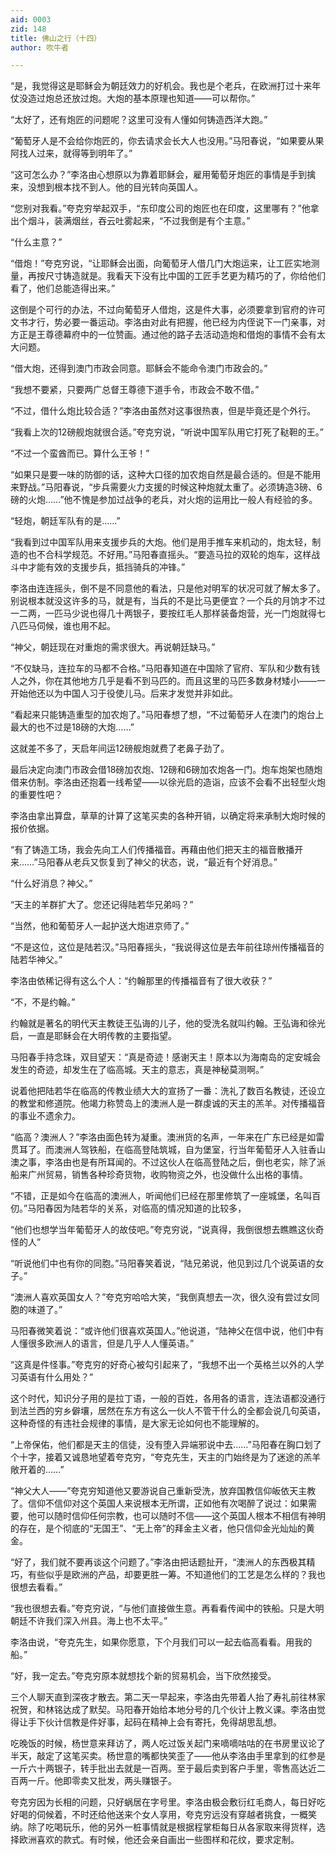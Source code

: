 ```yaml
---
aid: 0003
zid: 148
title: 佛山之行（十四）
author: 吹牛者

---
```




  “是，我觉得这是耶稣会为朝廷效力的好机会。我也是个老兵，在欧洲打过十来年仗没造过炮总还放过炮。大炮的基本原理也知道——可以帮你。”

  “太好了，还有炮匠的问题呢？这里可没有人懂如何铸造西洋大跑。”

  “葡萄牙人是不会给你炮匠的，你去请求会长大人也没用。”马阳春说，“如果要从果阿找人过来，就得等到明年了。”

  “这可怎么办？”李洛由心想原以为靠着耶稣会，雇用葡萄牙炮匠的事情是手到擒来，没想到根本找不到人。他的目光转向英国人。

  “您别对我看。”夸克穷举起双手，“东印度公司的炮匠也在印度，这里哪有？”他拿出个烟斗，装满烟丝，吞云吐雾起来，“不过我倒是有个主意。”

  “什么主意？”

  “借炮！”夸克穷说，“让耶稣会出面，向葡萄牙人借几门大炮运来，让工匠实地测量，再按尺寸铸造就是。我看天下没有比中国的工匠手艺更为精巧的了，你给他们看了，他们总能造得出来。”

  这倒是个可行的办法，不过向葡萄牙人借炮，这是件大事，必须要拿到官府的许可文书才行，势必要一番运动。李洛由对此有把握，他已经为内侄说下一门亲事，对方正是王尊德幕府中的一位赞画。通过他的路子去活动造炮和借炮的事情不会有太大问题。

  “借大炮，还得到澳门市政会同意。耶稣会不能命令澳门市政会的。”

  “我想不要紧，只要两广总督王尊德下道手令，市政会不敢不借。”

  “不过，借什么炮比较合适？”李洛由虽然对这事很热衷，但是毕竟还是个外行。

  “我看上次的12磅舰炮就很合适。”夸克穷说，“听说中国军队用它打死了鞑靼的王。”

  “不过一个蛮酋而已。算什么王爷！”

  “如果只是要一味的防御的话，这种大口径的加农炮自然是最合适的。但是不能用来野战。”马阳春说，“步兵需要火力支援的时候这种炮就太重了。必须铸造3磅、6磅的火炮……”他不愧是参加过战争的老兵，对火炮的运用比一般人有经验的多。

  “轻炮，朝廷军队有的是……”

  “我看到过中国军队用来支援步兵的大炮。他们是用手推车来机动的，炮太轻，制造的也不合科学规范。不好用。”马阳春直摇头。“要造马拉的双轮的炮车，这样战斗中才能有效的支援步兵，抵挡骑兵的冲锋。”

  李洛由连连摇头，倒不是不同意他的看法，只是他对明军的状况可就了解太多了。别说根本就没这许多的马，就是有，当兵的不是比马更便宜？一个兵的月饷才不过一二两，一匹马少说也得几十两银子，要按红毛人那样装备炮营，光一门炮就得七八匹马伺候，谁也用不起。

  “神父，朝廷现在对重炮的需求很大。再说朝廷缺马。”

  “不仅缺马，连拉车的马都不合格。”马阳春知道在中国除了官府、军队和少数有钱人之外，你在其他地方几乎是看不到马匹的。而且这里的马匹多数身材矮小——一开始他还以为中国人习于役使儿马。后来才发觉并非如此。

  “看起来只能铸造重型的加农炮了。”马阳春想了想，“不过葡萄牙人在澳门的炮台上最大的也不过是18磅的大炮……”

  这就差不多了，天启年间运12磅舰炮就费了老鼻子劲了。

  最后决定向澳门市政会借18磅加农炮、12磅和6磅加农炮各一门。炮车炮架也随炮借来仿制。李洛由还抱着一线希望——以徐光启的造诣，应该不会看不出轻型火炮的重要性吧？

  李洛由拿出算盘，草草的计算了这笔买卖的各种开销，以确定将来承制大炮时候的报价依据。

  “有了铸造工场，我会先向工人们传播福音。再藉由他们把天主的福音散播开来……”马阳春从老兵又恢复到了神父的状态，说，“最近有个好消息。”

  “什么好消息？神父。”

  “天主的羊群扩大了。您还记得陆若华兄弟吗？”

  “当然，他和葡萄牙人一起护送大炮进京师了。”

  “不是这位，这位是陆若汉。”马阳春摇头，“我说得这位是去年前往琼州传播福音的陆若华神父。”

  李洛由依稀记得有这么个人：“约翰那里的传播福音有了很大收获？”

  “不，不是约翰。”

  约翰就是著名的明代天主教徒王弘诲的儿子，他的受洗名就叫约翰。王弘诲和徐光启，一直是耶稣会在大明传教的主要指望。

  马阳春手持念珠，双目望天：“真是奇迹！感谢天主！原本以为海南岛的定安城会发生的奇迹，却发生在了临高城。天主的意志，真是神秘莫测啊。”

  说着他把陆若华在临高的传教业绩大大的宣扬了一番：洗礼了数百名教徒，还设立的教堂和修道院。他竭力称赞岛上的澳洲人是一群虔诚的天主的羔羊。对传播福音的事业不遗余力。

  “临高？澳洲人？”李洛由面色转为凝重。澳洲货的名声，一年来在广东已经是如雷贯耳了。而澳洲人驾铁船，在临高登陆筑城，自为堡室，行当年葡萄牙人入驻香山澳之事，李洛由也是有所耳闻的。不过这伙人在临高登陆之后，倒也老实，除了派船来广州贸易，销售各种珍奇货物，收购物资之外，也没做什么出格的事情。

  “不错，正是如今在临高的澳洲人，听闻他们已经在那里修筑了一座城堡，名叫百仞。”马阳春因为陆若华的关系，对临高的情况知道的比较多，

  “他们也想学当年葡萄牙人的故伎吧。”夸克穷说，“说真得，我倒很想去瞧瞧这伙奇怪的人”

  “听说他们中也有你的同胞。”马阳春笑着说，“陆兄弟说，他见到过几个说英语的女子。”

  “澳洲人喜欢英国女人？”夸克穷哈哈大笑，“我倒真想去一次，很久没有尝过女同胞的味道了。”

  马阳春微笑着说：“或许他们很喜欢英国人。”他说道，“陆神父在信中说，他们中有人懂很多欧洲人的语言，但是几乎人人懂英语。”

  “这真是件怪事。”夸克穷的好奇心被勾引起来了，“我想不出一个英格兰以外的人学习英语有什么用处？”

  这个时代，知识分子用的是拉丁语，一般的百姓，各用各的语言，连法语都没通行到法兰西的穷乡僻壤，居然在东方有这么一伙人不管干什么的全都会说几句英语，这种奇怪的有违社会规律的事情，是大家无论如何也不能理解的。

  “上帝保佑，他们都是天主的信徒，没有堕入异端邪说中去……”马阳春在胸口划了个十字，接着又诚恳地望着夸克穷，“夸克先生，天主的门始终是为了迷途的羔羊敞开着的……”

  “神父大人——”夸克穷知道他又要游说自己重新受洗，放弃国教信仰皈依天主教了。信仰不信仰对这个英国人来说根本无所谓，正如他有次喝醉了说过：如果需要，他可以随时信仰任何宗教，也可以随时不信——这个英国人根本不相信有神明的存在，是个彻底的“无国王”、“无上帝”的拜金主义者，他只信仰金光灿灿的黄金。

  “好了，我们就不要再谈这个问题了。”李洛由把话题扯开，“澳洲人的东西极其精巧，有些似乎是欧洲的产品，却要更胜一筹。不知道他们的工艺是怎么样的？我也很想去看看。”

  “我也很想去看。”夸克穷说，“与他们直接做生意。再看看传闻中的铁船。只是大明朝廷不许我们深入州县。海上也不太平。”

  李洛由说，“夸克先生，如果你愿意，下个月我们可以一起去临高看看。用我的船。”

  “好，我一定去。”夸克穷原本就想找个新的贸易机会，当下欣然接受。

  三个人聊天直到深夜才散去。第二天一早起来，李洛由先带着人抬了寿礼前往林家祝贺，和林铭达成了默契。马阳春开始给本地分号的几个伙计上教义课。李洛由觉得让手下伙计信教是件好事，起码在精神上会有寄托，免得胡思乱想。

  吃晚饭的时候，杨世意来拜访了，两人吃过饭关起门来嘀嘀咕咕的在书房里议论了半天，敲定了这笔买卖。杨世意的嘴都快笑歪了——他从李洛由手里拿到的红参是一斤六十两银子，转手批出去就是一百两。至于最后卖到客户手里，零售高达近二百两一斤。他即零卖又批发，两头赚银子。

  夸克穷因为长相的问题，只好蜗居在字号里。李洛由极会敷衍红毛商人，每日好吃好喝的伺候着，不时还给他送来个女人享用，夸克穷远没有穿越者挑食，一概笑纳。除了吃喝玩乐，他的另外一桩事情就是根据程掌柜每日从各家取来得货样，选择欧洲喜欢的款式。有时候，他还会亲自画出一些图样和花纹，要求定制。




